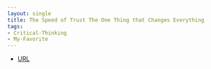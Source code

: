 ```yaml
---
layout: single
title: The Speed of Trust The One Thing that Changes Everything
tags:
- Critical-Thinking
- My-Favorite
---
```



- [URL](https://www.amazon.com/SPEED-Trust-Thing-Changes-Everything-ebook/dp/B000MGATWG)
